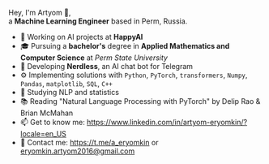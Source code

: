 Hey, I'm Artyom 👋,  
a **Machine Learning Engineer** based in Perm, Russia.

- 💼 Working on AI projects at **HappyAI**
- 🎓 Pursuing a **bachelor's** degree in **Applied Mathematics and Computer Science** at *Perm State University*
- 🤖 Developing **Nerdless**, an AI chat bot for Telegram
- ⚙️ Implementing solutions with `Python`, `PyTorch`, `transformers`, `Numpy`, `Pandas`, `matplotlib`, `SQL`, `C++`
- 🌱 Studying NLP and statistics
- 📚 Reading "Natural Language Processing with PyTorch" by Delip Rao & Brian McMahan
- 📫 Get to know me: https://www.linkedin.com/in/artyom-eryomkin/?locale=en_US
- 📱 Contact me: https://t.me/a_eryomkin or eryomkin.artyom2016@gmail.com
